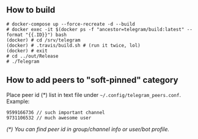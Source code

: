 How to build
------------

```
# docker-compose up --force-recreate -d --build
# docker exec -it $(docker ps -f "ancestor=telegram/build:latest" --format "{{.ID}}") bash
(docker) # cd /srv/telegram
(docker) # .travis/build.sh # (run it twice, lol)
(docker) # exit
# cd ../out/Release
# ./Telegram
```

How to add peers to "soft-pinned" category
-----------------------------------------

Place peer id (*) list in text file under `~/.config/telegram_peers.conf`. Example:

```
9599166736 // such important channel
9731106532 // much awesome user
```

_(*) You can find peer id in group/channel info or user/bot profile._
